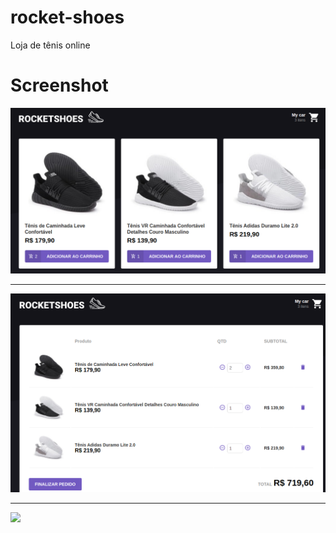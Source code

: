# rocket-shoes

Loja de tênis online 

# Screenshot

![](src/pictures/rocket-shoes_Home.png)  

***

![](src/pictures/rocket-shoes_Cart.png)  

***

[![](https://www.imagemhost.com.br/images/2020/06/03/Group-1.png)](https://youtu.be/C9janTGmszs)
